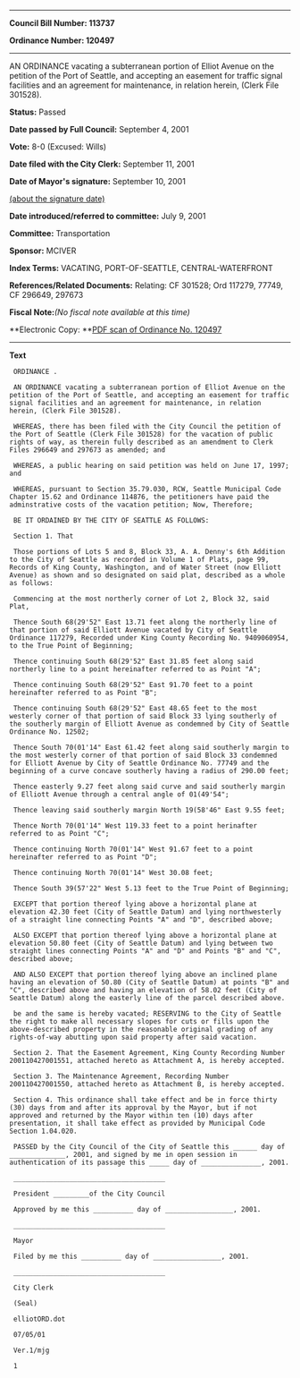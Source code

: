 

********

**Council Bill Number: 113737**
   
**Ordinance Number: 120497**
********

 AN ORDINANCE vacating a subterranean portion of Elliot Avenue on the petition of the Port of Seattle, and accepting an easement for traffic signal facilities and an agreement for maintenance, in relation herein, (Clerk File 301528).

**Status:** Passed
   
**Date passed by Full Council:** September 4, 2001
   
**Vote:** 8-0 (Excused: Wills)
   
**Date filed with the City Clerk:** September 11, 2001
   
**Date of Mayor's signature:** September 10, 2001
   
[(about the signature date)](/~public/approvaldate.htm)
   
   
   
**Date introduced/referred to committee:** July 9, 2001
   
**Committee:** Transportation
   
**Sponsor:** MCIVER
   
   
**Index Terms:** VACATING, PORT-OF-SEATTLE, CENTRAL-WATERFRONT

**References/Related Documents:** Relating: CF 301528; Ord 117279, 77749, CF 296649, 297673

**Fiscal Note:**_(No fiscal note available at this time)_

**Electronic Copy: **[PDF scan of Ordinance No. 120497](/~archives/Ordinances/Ord_120497.pdf)

********

**Text**
   
```
 ORDINANCE .

 AN ORDINANCE vacating a subterranean portion of Elliot Avenue on the petition of the Port of Seattle, and accepting an easement for traffic signal facilities and an agreement for maintenance, in relation herein, (Clerk File 301528).

 WHEREAS, there has been filed with the City Council the petition of the Port of Seattle (Clerk File 301528) for the vacation of public rights of way, as therein fully described as an amendment to Clerk Files 296649 and 297673 as amended; and

 WHEREAS, a public hearing on said petition was held on June 17, 1997; and

 WHEREAS, pursuant to Section 35.79.030, RCW, Seattle Municipal Code Chapter 15.62 and Ordinance 114876, the petitioners have paid the adminstrative costs of the vacation petition; Now, Therefore;

 BE IT ORDAINED BY THE CITY OF SEATTLE AS FOLLOWS:

 Section 1. That

 Those portions of Lots 5 and 8, Block 33, A. A. Denny's 6th Addition to the City of Seattle as recorded in Volume 1 of Plats, page 99, Records of King County, Washington, and of Water Street (now Elliott Avenue) as shown and so designated on said plat, described as a whole as follows:

 Commencing at the most northerly corner of Lot 2, Block 32, said Plat,

 Thence South 68(29'52" East 13.71 feet along the northerly line of that portion of said Elliott Avenue vacated by City of Seattle Ordinance 117279, Recorded under King County Recording No. 9409060954, to the True Point of Beginning;

 Thence continuing South 68(29'52" East 31.85 feet along said northerly line to a point hereinafter referred to as Point "A";

 Thence continuing South 68(29'52" East 91.70 feet to a point hereinafter referred to as Point "B";

 Thence continuing South 68(29'52" East 48.65 feet to the most westerly corner of that portion of said Block 33 lying southerly of the southerly margin of Elliott Avenue as condemned by City of Seattle Ordinance No. 12502;

 Thence South 70(01'14" East 61.42 feet along said southerly margin to the most westerly corner of that portion of said Block 33 condemned for Elliott Avenue by City of Seattle Ordinance No. 77749 and the beginning of a curve concave southerly having a radius of 290.00 feet;

 Thence easterly 9.27 feet along said curve and said southerly margin of Elliott Avenue through a central angle of 01(49'54";

 Thence leaving said southerly margin North 19(58'46" East 9.55 feet;

 Thence North 70(01'14" West 119.33 feet to a point herinafter referred to as Point "C";

 Thence continuing North 70(01'14" West 91.67 feet to a point hereinafter referred to as Point "D";

 Thence continuing North 70(01'14" West 30.08 feet;

 Thence South 39(57'22" West 5.13 feet to the True Point of Beginning;

 EXCEPT that portion thereof lying above a horizontal plane at elevation 42.30 feet (City of Seattle Datum) and lying northwesterly of a straight line connecting Points "A" and "D", described above;

 ALSO EXCEPT that portion thereof lying above a horizontal plane at elevation 50.80 feet (City of Seattle Datum) and lying between two straight lines connecting Points "A" and "D" and Points "B" and "C", described above;

 AND ALSO EXCEPT that portion thereof lying above an inclined plane having an elevation of 50.80 (City of Seattle Datum) at points "B" and "C", described above and having an elevation of 58.02 feet (City of Seattle Datum) along the easterly line of the parcel described above.

 be and the same is hereby vacated; RESERVING to the City of Seattle the right to make all necessary slopes for cuts or fills upon the above-described property in the reasonable original grading of any rights-of-way abutting upon said property after said vacation.

 Section 2. That the Easement Agreement, King County Recording Number 200110427001551, attached hereto as Attachment A, is hereby accepted.

 Section 3. The Maintenance Agreement, Recording Number 200110427001550, attached hereto as Attachment B, is hereby accepted.

 Section 4. This ordinance shall take effect and be in force thirty (30) days from and after its approval by the Mayor, but if not approved and returned by the Mayor within ten (10) days after presentation, it shall take effect as provided by Municipal Code Section 1.04.020.

 PASSED by the City Council of the City of Seattle this ______ day of ______________, 2001, and signed by me in open session in authentication of its passage this _____ day of _______________, 2001.

 ______________________________________

 President _________of the City Council

 Approved by me this __________ day of _________________, 2001.

 ______________________________________

 Mayor

 Filed by me this __________ day of _________________, 2001.

 ______________________________________

 City Clerk

 (Seal)

 elliotORD.dot

 07/05/01

 Ver.1/mjg

 1

```

